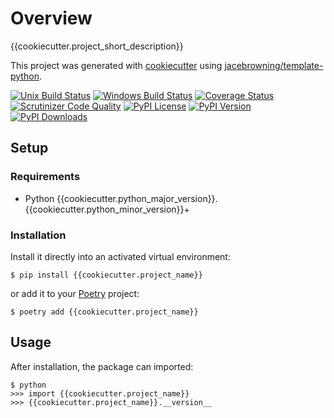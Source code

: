 # Overview

{{cookiecutter.project_short_description}}

This project was generated with [cookiecutter](https://github.com/audreyr/cookiecutter) using [jacebrowning/template-python](https://github.com/jacebrowning/template-python).

[![Unix Build Status](https://img.shields.io/github/actions/workflow/status/{{cookiecutter.github_username}}/{{cookiecutter.project_name}}/main.yml?branch=main&label=linux)](https://github.com/{{cookiecutter.github_username}}/{{cookiecutter.project_name}}/actions)
[![Windows Build Status](https://img.shields.io/appveyor/ci/{{cookiecutter.github_username}}/{{cookiecutter.project_name}}.svg?label=windows)](https://ci.appveyor.com/project/{{cookiecutter.github_username}}/{{cookiecutter.project_name}})
[![Coverage Status](https://img.shields.io/codecov/c/gh/{{cookiecutter.github_username}}/{{cookiecutter.project_name}})](https://codecov.io/gh/{{cookiecutter.github_username}}/{{cookiecutter.project_name}})
[![Scrutinizer Code Quality](https://img.shields.io/scrutinizer/g/{{cookiecutter.github_username}}/{{cookiecutter.project_name}}.svg)](https://scrutinizer-ci.com/g/{{cookiecutter.github_username}}/{{cookiecutter.project_name}})
[![PyPI License](https://img.shields.io/pypi/l/{{cookiecutter.project_name}}.svg)](https://pypi.org/project/{{cookiecutter.project_name}})
[![PyPI Version](https://img.shields.io/pypi/v/{{cookiecutter.project_name}}.svg)](https://pypi.org/project/{{cookiecutter.project_name}})
[![PyPI Downloads](https://img.shields.io/pypi/dm/{{cookiecutter.project_name}}.svg?color=orange)](https://pypistats.org/packages/{{cookiecutter.project_name}})

## Setup

### Requirements

* Python {{cookiecutter.python_major_version}}.{{cookiecutter.python_minor_version}}+

### Installation

Install it directly into an activated virtual environment:

```text
$ pip install {{cookiecutter.project_name}}
```

or add it to your [Poetry](https://poetry.eustace.io/) project:

```text
$ poetry add {{cookiecutter.project_name}}
```

## Usage

After installation, the package can imported:

```text
$ python
>>> import {{cookiecutter.project_name}}
>>> {{cookiecutter.project_name}}.__version__
```
